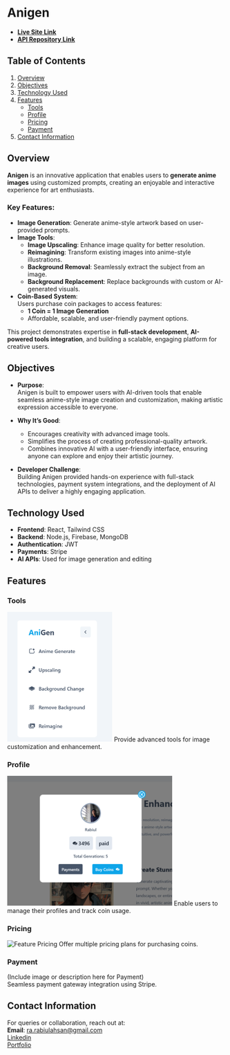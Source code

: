# **Anigen**

- **[Live Site Link](https://anigen.netlify.app/)**  
- **[API Repository Link](https://github.com/rabiulahsan/anime-generator-server)**  

## **Table of Contents**

1. [Overview](#overview)  
2. [Objectives](#objectives)  
3. [Technology Used](#technology-used)  
4. [Features](#features)
   - [Tools](#feature-tools)  
   - [Profile](#feature-profile)  
   - [Pricing](#feature-pricing)  
   - [Payment](#feature-payment)  
5. [Contact Information](#contact-information)  

## **Overview**

**Anigen** is an innovative application that enables users to **generate anime images** using customized prompts, creating an enjoyable and interactive experience for art enthusiasts.  

### Key Features:
- **Image Generation**: Generate anime-style artwork based on user-provided prompts.
- **Image Tools**:  
  - **Image Upscaling**: Enhance image quality for better resolution.  
  - **Reimagining**: Transform existing images into anime-style illustrations.  
  - **Background Removal**: Seamlessly extract the subject from an image.  
  - **Background Replacement**: Replace backgrounds with custom or AI-generated visuals.  
- **Coin-Based System**:  
  Users purchase coin packages to access features:
  - **1 Coin = 1 Image Generation**  
  - Affordable, scalable, and user-friendly payment options.  

This project demonstrates expertise in **full-stack development**, **AI-powered tools integration**, and building a scalable, engaging platform for creative users.

## **Objectives**

- **Purpose**:  
  Anigen is built to empower users with AI-driven tools that enable seamless anime-style image creation and customization, making artistic expression accessible to everyone.  

- **Why It’s Good**:  
  - Encourages creativity with advanced image tools.  
  - Simplifies the process of creating professional-quality artwork.  
  - Combines innovative AI with a user-friendly interface, ensuring anyone can explore and enjoy their artistic journey.  

- **Developer Challenge**:  
  Building Anigen provided hands-on experience with full-stack technologies, payment system integrations, and the deployment of AI APIs to deliver a highly engaging application.  

## **Technology Used**

- **Frontend**: React, Tailwind CSS  
- **Backend**: Node.js, Firebase, MongoDB  
- **Authentication**: JWT  
- **Payments**: Stripe  
- **AI APIs**: Used for image generation and editing  

## **Features**


### **Tools**  
<img src="public/tools.png" alt="Feature Tools" height="300">  
Provide advanced tools for image customization and enhancement.

### **Profile**  
<img src="public/profile.png" alt="Feature Profile" height="300">  
Enable users to manage their profiles and track coin usage.  

### **Pricing**  
<img src="public/pricing.png" alt="Feature Pricing" height="300">  
Offer multiple pricing plans for purchasing coins.  

### **Payment**  
(Include image or description here for Payment)  
Seamless payment gateway integration using Stripe.  

## **Contact Information**

For queries or collaboration, reach out at:  
**Email**: [ra.rabiulahsan@gmail.com](mailto:ra.rabiulahsan@gmail.com)  
<a href="https://www.linkedin.com/in/rabiul-ahsan" target="_blank">Linkedin</a>  
<a href="https://rabiulahsan.netlify.app/" target="_blank">Portfolio</a>  
